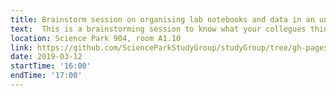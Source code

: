 ```yaml
---
title: Brainstorm session on organising lab notebooks and data in an understandable way - Franka van der Linden & Marc Galland
text:  This is a brainstorming session to know what your collegues think of your experimental documentation and think about ways to improve it. We will also see how to improve online data retrieval. 
location: Science Park 904, room A1.10
link: https://github.com/ScienceParkStudyGroup/studyGroup/tree/gh-pages/lessons/20190312_lab_book_Franka_Marc/
date: 2019-03-12
startTime: '16:00'
endTime: '17:00'
---
```

